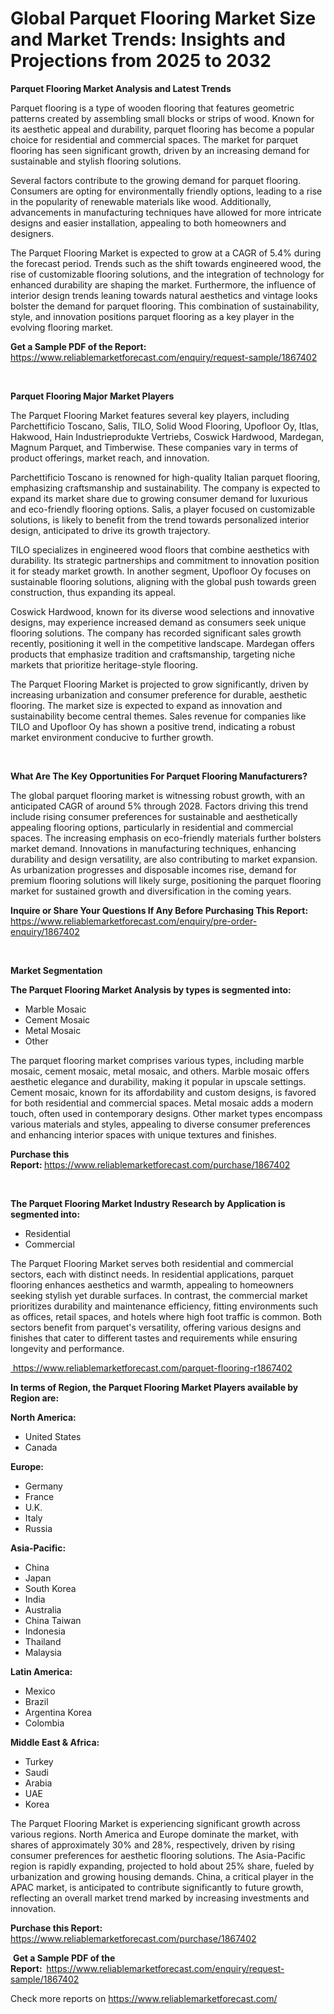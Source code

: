 <p><h1>Global Parquet Flooring Market Size and Market Trends: Insights and Projections from 2025 to 2032</h1></p><p><strong>Parquet Flooring Market Analysis and Latest Trends</strong></p>
<p><p>Parquet flooring is a type of wooden flooring that features geometric patterns created by assembling small blocks or strips of wood. Known for its aesthetic appeal and durability, parquet flooring has become a popular choice for residential and commercial spaces. The market for parquet flooring has seen significant growth, driven by an increasing demand for sustainable and stylish flooring solutions.</p><p>Several factors contribute to the growing demand for parquet flooring. Consumers are opting for environmentally friendly options, leading to a rise in the popularity of renewable materials like wood. Additionally, advancements in manufacturing techniques have allowed for more intricate designs and easier installation, appealing to both homeowners and designers.</p><p>The Parquet Flooring Market is expected to grow at a CAGR of 5.4% during the forecast period. Trends such as the shift towards engineered wood, the rise of customizable flooring solutions, and the integration of technology for enhanced durability are shaping the market. Furthermore, the influence of interior design trends leaning towards natural aesthetics and vintage looks bolster the demand for parquet flooring. This combination of sustainability, style, and innovation positions parquet flooring as a key player in the evolving flooring market.</p></p>
<p><strong>Get a Sample PDF of the Report:&nbsp;</strong> <a href="https://www.reliablemarketforecast.com/enquiry/request-sample/1867402?utm_campaign=2736&utm_medium=2&utm_source=Github&utm_content=ia&utm_term=04042025&utm_id=parquet-flooring">https://www.reliablemarketforecast.com/enquiry/request-sample/1867402</a></p>
<p>&nbsp;</p>
<p><strong>Parquet Flooring Major Market Players</strong></p>
<p><p>The Parquet Flooring Market features several key players, including Parchettificio Toscano, Salis, TILO, Solid Wood Flooring, Upofloor Oy, Itlas, Hakwood, Hain Industrieprodukte Vertriebs, Coswick Hardwood, Mardegan, Magnum Parquet, and Timberwise. These companies vary in terms of product offerings, market reach, and innovation.</p><p>Parchettificio Toscano is renowned for high-quality Italian parquet flooring, emphasizing craftsmanship and sustainability. The company is expected to expand its market share due to growing consumer demand for luxurious and eco-friendly flooring options. Salis, a player focused on customizable solutions, is likely to benefit from the trend towards personalized interior design, anticipated to drive its growth trajectory.</p><p>TILO specializes in engineered wood floors that combine aesthetics with durability. Its strategic partnerships and commitment to innovation position it for steady market growth. In another segment, Upofloor Oy focuses on sustainable flooring solutions, aligning with the global push towards green construction, thus expanding its appeal.</p><p>Coswick Hardwood, known for its diverse wood selections and innovative designs, may experience increased demand as consumers seek unique flooring solutions. The company has recorded significant sales growth recently, positioning it well in the competitive landscape. Mardegan offers products that emphasize tradition and craftsmanship, targeting niche markets that prioritize heritage-style flooring.</p><p>The Parquet Flooring Market is projected to grow significantly, driven by increasing urbanization and consumer preference for durable, aesthetic flooring. The market size is expected to expand as innovation and sustainability become central themes. Sales revenue for companies like TILO and Upofloor Oy has shown a positive trend, indicating a robust market environment conducive to further growth.</p></p>
<p>&nbsp;</p>
<p><strong>What Are The Key Opportunities For Parquet Flooring Manufacturers?</strong></p>
<p><p>The global parquet flooring market is witnessing robust growth, with an anticipated CAGR of around 5% through 2028. Factors driving this trend include rising consumer preferences for sustainable and aesthetically appealing flooring options, particularly in residential and commercial spaces. The increasing emphasis on eco-friendly materials further bolsters market demand. Innovations in manufacturing techniques, enhancing durability and design versatility, are also contributing to market expansion. As urbanization progresses and disposable incomes rise, demand for premium flooring solutions will likely surge, positioning the parquet flooring market for sustained growth and diversification in the coming years.</p></p>
<p><strong>Inquire or Share Your Questions If Any Before Purchasing This Report:</strong> <a href="https://www.reliablemarketforecast.com/enquiry/pre-order-enquiry/1867402?utm_campaign=2736&utm_medium=2&utm_source=Github&utm_content=ia&utm_term=04042025&utm_id=parquet-flooring">https://www.reliablemarketforecast.com/enquiry/pre-order-enquiry/1867402</a></p>
<p>&nbsp;</p>
<p><strong>Market Segmentation</strong></p>
<p><strong>The Parquet Flooring Market Analysis by types is segmented into:</strong></p>
<p><ul><li>Marble Mosaic</li><li>Cement Mosaic</li><li>Metal Mosaic</li><li>Other</li></ul></p>
<p><p>The parquet flooring market comprises various types, including marble mosaic, cement mosaic, metal mosaic, and others. Marble mosaic offers aesthetic elegance and durability, making it popular in upscale settings. Cement mosaic, known for its affordability and custom designs, is favored for both residential and commercial spaces. Metal mosaic adds a modern touch, often used in contemporary designs. Other market types encompass various materials and styles, appealing to diverse consumer preferences and enhancing interior spaces with unique textures and finishes.</p></p>
<p><strong>Purchase this Report:&nbsp;</strong><a href="https://www.reliablemarketforecast.com/purchase/1867402?utm_campaign=2736&utm_medium=2&utm_source=Github&utm_content=ia&utm_term=04042025&utm_id=parquet-flooring">https://www.reliablemarketforecast.com/purchase/1867402</a></p>
<p>&nbsp;</p>
<p><strong>The Parquet Flooring Market Industry Research by Application is segmented into:</strong></p>
<p><ul><li>Residential</li><li>Commercial</li></ul></p>
<p><p>The Parquet Flooring Market serves both residential and commercial sectors, each with distinct needs. In residential applications, parquet flooring enhances aesthetics and warmth, appealing to homeowners seeking stylish yet durable surfaces. In contrast, the commercial market prioritizes durability and maintenance efficiency, fitting environments such as offices, retail spaces, and hotels where high foot traffic is common. Both sectors benefit from parquet's versatility, offering various designs and finishes that cater to different tastes and requirements while ensuring longevity and performance.</p></p>
<p><a href="https://www.reliablemarketforecast.com/parquet-flooring-r1867402?utm_campaign=2736&utm_medium=2&utm_source=Github&utm_content=ia&utm_term=04042025&utm_id=parquet-flooring">&nbsp;https://www.reliablemarketforecast.com/parquet-flooring-r1867402</a></p>
<p><strong>In terms of Region, the Parquet Flooring Market Players available by Region are:</strong></p>
<p>
    <p> <strong> North America: </strong>
        <ul>
            <li>United States</li>
            <li>Canada</li>
        </ul>
        </p> 
    <p> <strong> Europe: </strong>
        <ul>
            <li>Germany</li>
            <li>France</li>
            <li>U.K.</li>
            <li>Italy</li>
            <li>Russia</li>
        </ul>
        </p> 
    <p> <strong> Asia-Pacific: </strong>
        <ul>
            <li>China</li>
            <li>Japan</li>
            <li>South Korea</li>
            <li>India</li>
            <li>Australia</li>
            <li>China Taiwan</li>
            <li>Indonesia</li>
            <li>Thailand</li>
            <li>Malaysia</li>
        </ul>
        </p> 
    <p> <strong> Latin America: </strong>
        <ul>
            <li>Mexico</li>
            <li>Brazil</li>
            <li>Argentina Korea</li>
            <li>Colombia</li>
        </ul>
        </p> 
    <p> <strong> Middle East & Africa: </strong>
        <ul>
            <li>Turkey</li>
            <li>Saudi</li>
            <li>Arabia</li>
            <li>UAE</li>
            <li>Korea</li>
        </ul>
    </p>
    </p>
<p><p>The Parquet Flooring Market is experiencing significant growth across various regions. North America and Europe dominate the market, with shares of approximately 30% and 28%, respectively, driven by rising consumer preferences for aesthetic flooring solutions. The Asia-Pacific region is rapidly expanding, projected to hold about 25% share, fueled by urbanization and growing housing demands. China, a critical player in the APAC market, is anticipated to contribute significantly to future growth, reflecting an overall market trend marked by increasing investments and innovation.</p></p>
<p><strong>Purchase this Report: </strong><a href="https://www.reliablemarketforecast.com/purchase/1867402?utm_campaign=2736&utm_medium=2&utm_source=Github&utm_content=ia&utm_term=04042025&utm_id=parquet-flooring">https://www.reliablemarketforecast.com/purchase/1867402</a></p>
<p>&nbsp;<strong>Get a Sample PDF of the Report:&nbsp;&nbsp;</strong><a href="https://www.reliablemarketforecast.com/enquiry/request-sample/1867402?utm_campaign=2736&utm_medium=2&utm_source=Github&utm_content=ia&utm_term=04042025&utm_id=parquet-flooring">https://www.reliablemarketforecast.com/enquiry/request-sample/1867402</a></p>
<p><strong></strong></p>
<p>Check more reports on <a href="https://www.reliablemarketforecast.com/?utm_campaign=2736&utm_medium=2&utm_source=Github&utm_content=ia&utm_term=04042025&utm_id=parquet-flooring">https://www.reliablemarketforecast.com/</a></p>